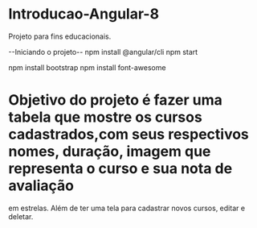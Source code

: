 # Introducao-Angular-8

Projeto para fins educacionais.

--Iniciando o projeto--
npm install @angular/cli
npm start

npm install bootstrap
npm install font-awesome

# Objetivo do projeto é fazer uma tabela que mostre os cursos cadastrados,com seus respectivos nomes, duração, imagem que representa o curso e sua nota de avaliação
em estrelas. Além de ter uma tela para cadastrar novos cursos, editar e deletar.

